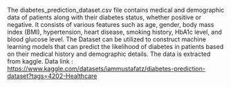 The diabetes_prediction_dataset.csv file contains medical and demographic data of patients along with their diabetes status,
whether positive or negative. It consists of various features such as age, gender, body mass index (BMI),
hypertension, heart disease, smoking history, HbA1c level, and blood glucose level. 
The Dataset can be utilized to construct machine learning models that can predict
the likelihood of diabetes in patients based on their medical history and demographic details.
The data is extracted from kaggle.
Data link : https://www.kaggle.com/datasets/iammustafatz/diabetes-prediction-dataset?tags=4202-Healthcare


